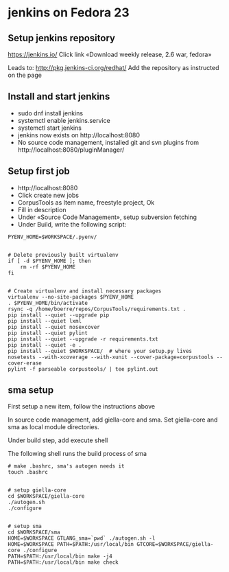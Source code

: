 # jenkins on Fedora 23


## Setup jenkins repository


https://jenkins.io/
Click link «Download weekly release, 2.6 war, fedora»


Leads to:
http://pkg.jenkins-ci.org/redhat/
Add the repository as instructed on the page


## Install and start jenkins
* sudo dnf install jenkins
* systemctl enable jenkins.service
* systemctl start jenkins
* jenkins now exists on http://localhost:8080
* No source code management, installed git and svn plugins from http://localhost:8080/pluginManager/


## Setup first job
* http://localhost:8080
* Click create new jobs
* CorpusTools as Item name, freestyle project, Ok
* Fill in description
* Under «Source Code Management», setup subversion fetching
* Under Build, write the following script:


```
PYENV_HOME=$WORKSPACE/.pyenv/


# Delete previously built virtualenv
if [ -d $PYENV_HOME ]; then
    rm -rf $PYENV_HOME
fi


# Create virtualenv and install necessary packages
virtualenv --no-site-packages $PYENV_HOME
. $PYENV_HOME/bin/activate
rsync -q /home/boerre/repos/CorpusTools/requirements.txt .
pip install --quiet --upgrade pip
pip install --quiet lxml
pip install --quiet nosexcover
pip install --quiet pylint
pip install --quiet --upgrade -r requirements.txt
pip install --quiet -e .
pip install --quiet $WORKSPACE/  # where your setup.py lives
nosetests --with-xcoverage --with-xunit --cover-package=corpustools --cover-erase
pylint -f parseable corpustools/ | tee pylint.out
```


## sma setup
First setup a new item, follow the instructions above


In source code management, add giella-core and sma. Set giella-core and sma as local module directories.


Under build step, add execute shell


The following shell runs the build process of sma


```
# make .bashrc, sma's autogen needs it
touch .bashrc


# setup giella-core
cd $WORKSPACE/giella-core
./autogen.sh
./configure


# setup sma
cd $WORKSPACE/sma
HOME=$WORKSPACE GTLANG_sma=`pwd` ./autogen.sh -l
HOME=$WORKSPACE PATH=$PATH:/usr/local/bin GTCORE=$WORKSPACE/giella-core ./configure
PATH=$PATH:/usr/local/bin make -j4
PATH=$PATH:/usr/local/bin make check
```
